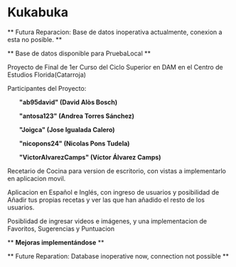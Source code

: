# Kukabuka

<p>** Futura Reparacion: Base de datos inoperativa actualmente, conexion a esta no posible. **</p>
<p>** Base de datos disponible para PruebaLocal  **</p>

<p>Proyecto de Final de 1er Curso del Ciclo Superior en DAM en el Centro de Estudios Florida(Catarroja)</p>
<p>Participantes del Proyecto:</p>
<p><strong>&nbsp;&nbsp;&nbsp;&nbsp;&nbsp;&nbsp;&nbsp;&nbsp;"ab95david" (David Alòs Bosch)</p>
<p>&nbsp;&nbsp;&nbsp;&nbsp;&nbsp;&nbsp;&nbsp;&nbsp;"antosa123" (Andrea Torres Sánchez)</p>
<p>&nbsp;&nbsp;&nbsp;&nbsp;&nbsp;&nbsp;&nbsp;&nbsp;"Joigca" (Jose Igualada Calero)</p> 
<p>&nbsp;&nbsp;&nbsp;&nbsp;&nbsp;&nbsp;&nbsp;&nbsp;"nicopons24" (Nicolas Pons Tudela)</p>
<p>&nbsp;&nbsp;&nbsp;&nbsp;&nbsp;&nbsp;&nbsp;&nbsp;"VictorAlvarezCamps" (Víctor Álvarez Camps)</p></strong>

<p>Recetario de Cocina para version de escritorio, con vistas a implementarlo en aplicacion movil.</p>
<p>Aplicacion en Español e Inglés, con ingreso de usuarios y posibilidad de Añadir tus propias recetas y ver las que han añadido
el resto de los usuarios.</p>
<p>Posiblidad de ingresar videos e imágenes, y una implementacion de Favoritos, Sugerencias y Puntuacion</p>

<p>** <strong>Mejoras implementándose</strong> **</p>


<p>** Future Reparation: Database inoperative now, connection not possible **</p>
